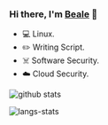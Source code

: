 ### Hi there, I'm [Beale](http://blog.b3ale.cn/) 👋

- 💻 Linux.
- ✏️ Writing Script.
- ☠️ Software Security.
- ☁️ Cloud Security.

![github stats](https://github-readme-stats.vercel.app/api?username=qianfei11&show_icons=true&theme=radical)

![langs-stats](https://github-readme-stats.vercel.app/api/top-langs/?username=qianfei11&layout=compact&theme=radical)
